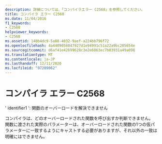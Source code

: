 ```yaml
---
description: 詳細については、「コンパイラエラー C2568」を参照してください。
title: コンパイラ エラー C2568
ms.date: 11/04/2016
f1_keywords:
- C2568
helpviewer_keywords:
- C2568
ms.assetid: 140b4dc9-5a88-4032-9aef-a224bb796f72
ms.openlocfilehash: 4a4409056847927d1e94991c51a22a9bc205654e
ms.sourcegitcommit: d6af41e42699628c3e2e6063ec7b03931a49a098
ms.translationtype: MT
ms.contentlocale: ja-JP
ms.lasthandoff: 12/11/2020
ms.locfileid: "97209062"
---
```

# <a name="compiler-error-c2568"></a>コンパイラ エラー C2568

' identifier1 ': 関数のオーバーロードを解決できません

コンパイラは、どのオーバーロードされた関数を呼び出すか判断できません。 関数に渡された実際のパラメーターは、オーバーロードされた関数の1つの仮パラメーターに一致するようにキャストする必要がありますが、それ以外の一致は明確にはできません。
